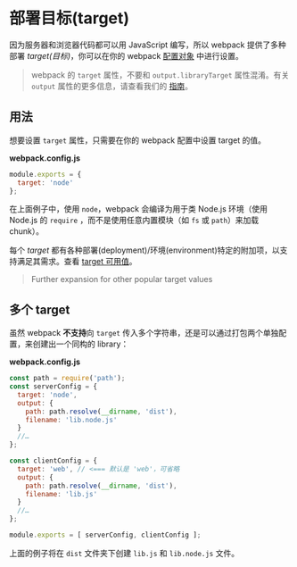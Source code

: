 # 部署目标(target)

因为服务器和浏览器代码都可以用 JavaScript 编写，所以 webpack 提供了多种部署 *target(目标)*，你可以在你的 webpack [配置对象](https://v4.webpack.docschina.org/configuration) 中进行设置。

> webpack 的 `target` 属性，不要和 `output.libraryTarget` 属性混淆。有关 `output` 属性的更多信息，请查看我们的 [指南](https://v4.webpack.docschina.org/concepts/output/)。

## 用法 

想要设置 `target` 属性，只需要在你的 webpack 配置中设置 target 的值。

**webpack.config.js**

```javascript
module.exports = {
  target: 'node'
};
```

在上面例子中，使用 `node`，webpack 会编译为用于类 Node.js 环境（使用 Node.js 的 `require` ，而不是使用任意内置模块（如 `fs` 或 `path`）来加载 chunk）。

每个 *target* 都有各种部署(deployment)/环境(environment)特定的附加项，以支持满足其需求。查看 [target 可用值](https://v4.webpack.docschina.org/configuration/target/)。

> Further expansion for other popular target values

## 多个 target 

虽然 webpack **不支持**向 `target` 传入多个字符串，还是可以通过打包两个单独配置，来创建出一个同构的 library：

**webpack.config.js**

```javascript
const path = require('path');
const serverConfig = {
  target: 'node',
  output: {
    path: path.resolve(__dirname, 'dist'),
    filename: 'lib.node.js'
  }
  //…
};

const clientConfig = {
  target: 'web', // <=== 默认是 'web'，可省略
  output: {
    path: path.resolve(__dirname, 'dist'),
    filename: 'lib.js'
  }
  //…
};

module.exports = [ serverConfig, clientConfig ];
```

上面的例子将在 `dist` 文件夹下创建 `lib.js` 和 `lib.node.js` 文件。